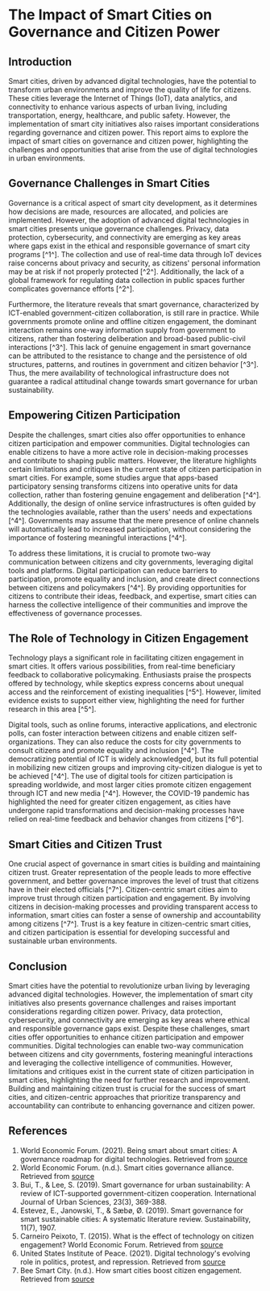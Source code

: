 # The Impact of Smart Cities on Governance and Citizen Power

## Introduction

Smart cities, driven by advanced digital technologies, have the potential to transform urban environments and improve the quality of life for citizens. These cities leverage the Internet of Things (IoT), data analytics, and connectivity to enhance various aspects of urban living, including transportation, energy, healthcare, and public safety. However, the implementation of smart city initiatives also raises important considerations regarding governance and citizen power. This report aims to explore the impact of smart cities on governance and citizen power, highlighting the challenges and opportunities that arise from the use of digital technologies in urban environments.

## Governance Challenges in Smart Cities

Governance is a critical aspect of smart city development, as it determines how decisions are made, resources are allocated, and policies are implemented. However, the adoption of advanced digital technologies in smart cities presents unique governance challenges. Privacy, data protection, cybersecurity, and connectivity are emerging as key areas where gaps exist in the ethical and responsible governance of smart city programs [^1^]. The collection and use of real-time data through IoT devices raise concerns about privacy and security, as citizens' personal information may be at risk if not properly protected [^2^]. Additionally, the lack of a global framework for regulating data collection in public spaces further complicates governance efforts [^2^].

Furthermore, the literature reveals that smart governance, characterized by ICT-enabled government-citizen collaboration, is still rare in practice. While governments promote online and offline citizen engagement, the dominant interaction remains one-way information supply from government to citizens, rather than fostering deliberation and broad-based public-civil interactions [^3^]. This lack of genuine engagement in smart governance can be attributed to the resistance to change and the persistence of old structures, patterns, and routines in government and citizen behavior [^3^]. Thus, the mere availability of technological infrastructure does not guarantee a radical attitudinal change towards smart governance for urban sustainability.

## Empowering Citizen Participation

Despite the challenges, smart cities also offer opportunities to enhance citizen participation and empower communities. Digital technologies can enable citizens to have a more active role in decision-making processes and contribute to shaping public matters. However, the literature highlights certain limitations and critiques in the current state of citizen participation in smart cities. For example, some studies argue that apps-based participatory sensing transforms citizens into operative units for data collection, rather than fostering genuine engagement and deliberation [^4^]. Additionally, the design of online service infrastructures is often guided by the technologies available, rather than the users' needs and expectations [^4^]. Governments may assume that the mere presence of online channels will automatically lead to increased participation, without considering the importance of fostering meaningful interactions [^4^].

To address these limitations, it is crucial to promote two-way communication between citizens and city governments, leveraging digital tools and platforms. Digital participation can reduce barriers to participation, promote equality and inclusion, and create direct connections between citizens and policymakers [^4^]. By providing opportunities for citizens to contribute their ideas, feedback, and expertise, smart cities can harness the collective intelligence of their communities and improve the effectiveness of governance processes.

## The Role of Technology in Citizen Engagement

Technology plays a significant role in facilitating citizen engagement in smart cities. It offers various possibilities, from real-time beneficiary feedback to collaborative policymaking. Enthusiasts praise the prospects offered by technology, while skeptics express concerns about unequal access and the reinforcement of existing inequalities [^5^]. However, limited evidence exists to support either view, highlighting the need for further research in this area [^5^].

Digital tools, such as online forums, interactive applications, and electronic polls, can foster interaction between citizens and enable citizen self-organizations. They can also reduce the costs for city governments to consult citizens and promote equality and inclusion [^4^]. The democratizing potential of ICT is widely acknowledged, but its full potential in mobilizing new citizen groups and improving city-citizen dialogue is yet to be achieved [^4^]. The use of digital tools for citizen participation is spreading worldwide, and most larger cities promote citizen engagement through ICT and new media [^4^]. However, the COVID-19 pandemic has highlighted the need for greater citizen engagement, as cities have undergone rapid transformations and decision-making processes have relied on real-time feedback and behavior changes from citizens [^6^].

## Smart Cities and Citizen Trust

One crucial aspect of governance in smart cities is building and maintaining citizen trust. Greater representation of the people leads to more effective government, and better governance improves the level of trust that citizens have in their elected officials [^7^]. Citizen-centric smart cities aim to improve trust through citizen participation and engagement. By involving citizens in decision-making processes and providing transparent access to information, smart cities can foster a sense of ownership and accountability among citizens [^7^]. Trust is a key feature in citizen-centric smart cities, and citizen participation is essential for developing successful and sustainable urban environments.

## Conclusion

Smart cities have the potential to revolutionize urban living by leveraging advanced digital technologies. However, the implementation of smart city initiatives also presents governance challenges and raises important considerations regarding citizen power. Privacy, data protection, cybersecurity, and connectivity are emerging as key areas where ethical and responsible governance gaps exist. Despite these challenges, smart cities offer opportunities to enhance citizen participation and empower communities. Digital technologies can enable two-way communication between citizens and city governments, fostering meaningful interactions and leveraging the collective intelligence of communities. However, limitations and critiques exist in the current state of citizen participation in smart cities, highlighting the need for further research and improvement. Building and maintaining citizen trust is crucial for the success of smart cities, and citizen-centric approaches that prioritize transparency and accountability can contribute to enhancing governance and citizen power.

## References

1. World Economic Forum. (2021). Being smart about smart cities: A governance roadmap for digital technologies. Retrieved from [source](https://www.weforum.org/agenda/2021/07/being-smart-about-smart-cities-a-governance-roadmap-for-digital-technologies/)
2. World Economic Forum. (n.d.). Smart cities governance alliance. Retrieved from [source](https://www.weforum.org/impact/smart-cities-governance-alliance/)
3. Bui, T., & Lee, S. (2019). Smart governance for urban sustainability: A review of ICT-supported government-citizen cooperation. International Journal of Urban Sciences, 23(3), 369-388.
4. Estevez, E., Janowski, T., & Sæbø, Ø. (2019). Smart governance for smart sustainable cities: A systematic literature review. Sustainability, 11(7), 1907.
5. Carneiro Peixoto, T. (2015). What is the effect of technology on citizen engagement? World Economic Forum. Retrieved from [source](https://www.weforum.org/agenda/2015/05/what-is-the-effect-of-technology-on-citizen-engagement/)
6. United States Institute of Peace. (2021). Digital technology's evolving role in politics, protest, and repression. Retrieved from [source](https://www.usip.org/publications/2021/07/digital-technologys-evolving-role-politics-protest-and-repression)
7. Bee Smart City. (n.d.). How smart cities boost citizen engagement. Retrieved from [source](https://www.beesmart.city/en/smart-city-blog/how-smart-cities-boost-citizen-engagement)